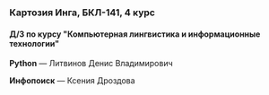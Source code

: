 ### Картозия Инга, БКЛ-141, 4 курс
#### Д/З по курсу "Компьютерная лингвистика и информационные технологии"
**Python** — Литвинов Денис Владимирович

**Инфопоиск** — Ксения Дроздова

